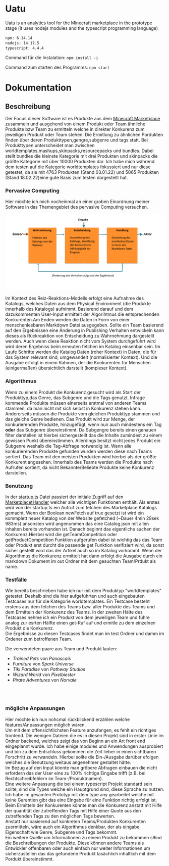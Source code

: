 # Uatu

Uatu is an analytics tool for the Minecraft marketplace in the prototype stage (it uses nodejs modules and the typescript programming language)

```
npm: 6.14.14
nodejs: 14.17.5
typescript: 4.4.4
```

Command für die Instalation: `npm install -i`

Command zum starten des Programms: `npm start`

# **Dokumentation**

## **Beschreibung**

Der Focus dieser Software ist es Produkte aus dem [Minecraft Marketplace](https://www.minecraft.net/en-us/catalog) zusammeln und ausgehend von einem Produkt oder Team ähnliche Produkte bzw Team zu ermitteln welche in direkter Konkurenz zum jeweiligen Produkt oder Team stehen. Die Ermitlung zu ähnlichen Pordukten finden über deren Produkttypen,gengre,subgenre und tags statt. Bei Produkttypen unterscheidet man zwischen worldtemplates,mashups,skinpacks,resourcepacks und bundles. Dabei stellt bundles die kleinste Kategorie mit drei Produkten und skinpacks die größte Kategorie mit über 10000 Produkten dar. Ich habe mich während dem testen auf die Kategorie worldtemplates fokussiert und nur diese getestet, da sie mit 4763 Produkten (Stand 03.01.22) und 5065 Produkten (Stand 18.02.22)eine gute Basis zum testen dargestellt hat.

### **Pervasive Computing**

Hier möchte ich mich nocheinmal an einer groben Einordnung meiner Software in das Themengebiet des pervasive Computing versuchen.<br>

![Alt text](img/modell.png)

Im Kontext des Reiz-Reaktions-Modells erfolgt eine Aufnahme des Katalogs, welches Daten aus dem Physical Environment (die Produkte innerhalb des Katalogs) aufnimmt. Basierend darauf und dem dazukommenten User-Input ermittelt der Algorihtmus die entsprechenden Konkurenten.Am Enden werden die Daten in Form von einer menschenlesbaren Markdown Datei ausgegeben. Sollte ein Team basierend auf den Ergebnissen eine Änderung in Publishing Verhalten entwickeln kann dieses als Rückreaktion von Entscheidung zu Wahrnehmung dargestellt werden. Auch wenn diese Reaktion nicht vom System durchgeführt wird wird deren Ergebniss beim erneuten fetchen im Katalog einsehbar sein. Im Laufe Schritte werden die Katalog Daten (roher Kontext) in Daten, die für das System relevant sind, umgewandelt (normalisierter Kontext). Und die Ausgabe erfolgt in einem Rahmen, der die Konkurenten für Menschen (einigermaßen) übersichtlich darstellt (komplexer Kontext).

### **Algorithmus**

Wenn zu einem Produkt die Konkurenz gesucht wird als Start der Produkttyp,das Genre, das Subgenre und die Tags genutzt. Infrage kommende Produkte müssen einerseits erstmal von anderen Teams stammen, da man nicht mit sich selbst in Konkurenz stehen kann. Andererseits müssen die Produkte vom gleichen Produkttyp stammen und das gleiche Genre bedienen. Das Produkt wird zur Menge, der konkurierenden Produkte, hinzugefügt, wenn nun auch mindestens ein Tag **oder** das Subgenre übereinstimmt. Da Subgengre bereits einen genauen filter darstellen ist hierbei sichergestellt das die Inhalte zumindest zu einem gewissen Punkt übereinstimmen. Allerdings besitzt nicht jedes Produkt ein Subgenre weshalb die Tag-Abfrage notwendig ist. Wenn alle konkurierenden Produkte gefunden wurden werden diese nach Teams sortiert. Das Team mit den meisten Produkten wird hierbei als der größte Konkurent angesehen. Innerhalb des Teams werden die Produkte nach Aufrufen sortiert, da nicht Bekannte/Beliebte Produkte keine Konkurenz darstellen.

### **Benutzung**

In der [startup.ts](https://github.com/akokay/Uatu/blob/main/src/startup.ts) Datei passiert der initiale Zugriff auf den [MarketplacetHandler](https://github.com/akokay/Uatu/blob/main/src/backend/MarketplacetHandler.ts) welcher alle wichtigen Funktionen enthält. Als erstes wird von der startup.ts ein Aufruf zum fetchen des Marketplace Katalogs gemacht. Wenn der Boolean newFetch auf true gesetzt ist wird ein kommplett neuer Katalog von der Website gefetched (~Dauer 4min 29sek 983ms) ansonsten wird angenommen das eine Catalog.json mit allen inhalten bereits vorhanden ist. Danach beginnt das eigentliche suchen der Konkurenz.Hierbei wird die getTeamCompetition oder getProductCompetition Funktion aufgerufen dabei ist wichtig das das Team oder Produkt erst durcht die passende get Funktion verifiziert wird, da sonst sicher gestellt wird das der Artikel auch so im Katalog vorkommt.
Wenn der Algorithmus die Konkurenz ermittelt hat dann erfolgt die Ausgabe durch ein markdown Dokument im out Ordner mit dem gesuchten Team/Prdukt als name.

### **Testfälle**

Wie bereits beschrieben habe ich nur mit dem Produktyp "worldtemplates" getestet. Deshalb sind die hier aufgeführten und auch eingebauten Testcases nur für die Kategorie worldtemplates. Ein Testcase besteht erstens aus dem fetchen des Teams bzw. aller Produkte des Teams und dem Ermitteln der Konkurenz des Teams. In der zweiten Hälte des Testcases nehme ich ein Produkt von dem jeweiligen Team und führe analog zur esrten Hälfte einen get-Ruf auf und ermitle zu dem einzelnen Produkt die Konkurenz.<br>
Die Ergebnisse zu diesen Testcases findet man im test Ordner und damm im Ordener zum betroffenen Team.

Die verwendeten paare aus Team und Produkt lauten:

- _Trained Pets_ von _Panascais_
- _Furniture_ von _Spark Universe_
- _Tiki Paradise_ von _Pathway Studios_
- _Wizard World_ von _Pixelbiester_
- _Pirate Adventures_ von _Norvale_

<br><br>

### mögliche Anpassungen

Hier möchte ich nun nohcmal rückblickend erzählen welche features/Anpassungen möglich wären.<br>
Um mit dem offensichtlichsten Feature anzufangen, es fehlt ein richtiges frontend. Die wenigen Dateien die es in diesen Projekt sind in erster Linie im Ordner backend, welches zeigt das von Beginn an ein Art front end eingeplannt wurde. Ich habe einige modules und Anwendungen ausprobiert und bin zu dem Entschluss gekommen die Zeit lieber in einen sichtbaren Forschritt zu verwandeln. Hierbei sollte die Ein-/Ausgabe darüber efolgen welches die Benutzung weitaus angenehmer gestaltet hätte.<br>
Im Bezug auf den Input könnte man gröbere Abfragen einbauen die nicht erfordern das der User eine zu 100% richtige Eingabe trifft (z.B. bei Rechtschreibfehlern im Team-/Produktnamen).<br>
Eine weitere Anpassung die bei einem typescript Projekt standard sein sollte, sind die Types welche ein Hauptgrund sind, diese Sprache zu nutzen. Ich habe im gesamten Prototyp mit dem type any gearbeitet welche mit keine Garantien gibt das eine Eingabe für eine Funktion richtig erfolgt ist.<br>
Beim Ermitteln der Konkurenten könnte man die Konkurenz anstatt mit Hilfe der quantität der zutreffenden Tags mit Hilfe einer Quote aus den zutreffenden Tags zu den möglichen Tags bewerten.<br>
Anstatt nur basierend auf konkreten Teams/Produkten Konkurenten zuermitteln, wäre auch ein Algorithmus denkbar, der als eingabe Eigenschaft wie Genre, Subgenre und Tags bekommt.<br>
Ein weitere Quelle um Informationen zu einem Produkt zu bekommen s9ind die Beschreibungen der Produkte. Diese können andere Teams als Entwickler offenbaren oder auch einfach nur weiter Informationen um sicherzustellen das das gefundene Produkt tasächlich inhaltlich mit dem Pordukt übereinstimmt.
